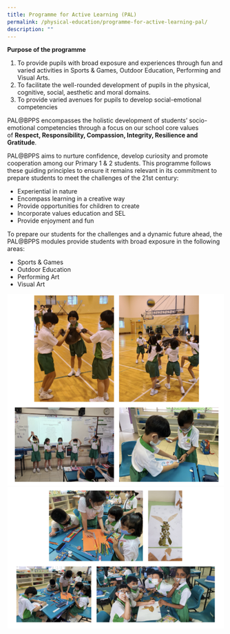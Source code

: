 ```yaml
---
title: Programme for Active Learning (PAL)
permalink: /physical-education/programme-for-active-learning-pal/
description: ""
---
```

**Purpose of the programme**

1.  To provide pupils with broad exposure and experiences through fun and varied activities in Sports & Games, Outdoor Education, Performing and Visual Arts.
2.  To facilitate the well-rounded development of pupils in the physical, cognitive, social, aesthetic and moral domains.
3.  To provide varied avenues for pupils to develop social-emotional competencies

  

PAL@BPPS encompasses the holistic development of students’ socio-emotional competencies through a focus on our school core values of **Respect, Responsibility, Compassion, Integrity, Resilience and Gratitude**.

  

PAL@BPPS aims to nurture confidence, develop curiosity and promote cooperation among our Primary 1 & 2 students. This programme follows these guiding principles to ensure it remains relevant in its commitment to prepare students to meet the challenges of the 21st century:

*   Experiential in nature
*   Encompass learning in a creative way
*   Provide opportunities for children to create
*   Incorporate values education and SEL
*   Provide enjoyment and fun

  

To prepare our students for the challenges and a dynamic future ahead, the PAL@BPPS modules provide students with broad exposure in the following areas:

*   Sports & Games
*   Outdoor Education
*   Performing Art
*   Visual Art

![](/images/pal.png)
![](/images/pal2.png)